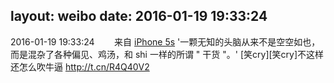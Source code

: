 layout: weibo
date: 2016-01-19 19:33:24
---
<meta name="referrer" content="no-referrer" />

2016-01-19 19:33:24  &nbsp;&nbsp;&nbsp;&nbsp;&nbsp;&nbsp; 来自 <a href="sinaweibo://customweibosource" rel="nofollow">iPhone 5s</a>
'一颗无知的头脑从来不是空空如也，而是混杂了各种偏见、鸡汤，和 shi 一样的所谓 " 干货 "。' [笑cry][笑cry]不这样还怎么吹牛逼  http://t.cn/R4Q40V2 ​​​
